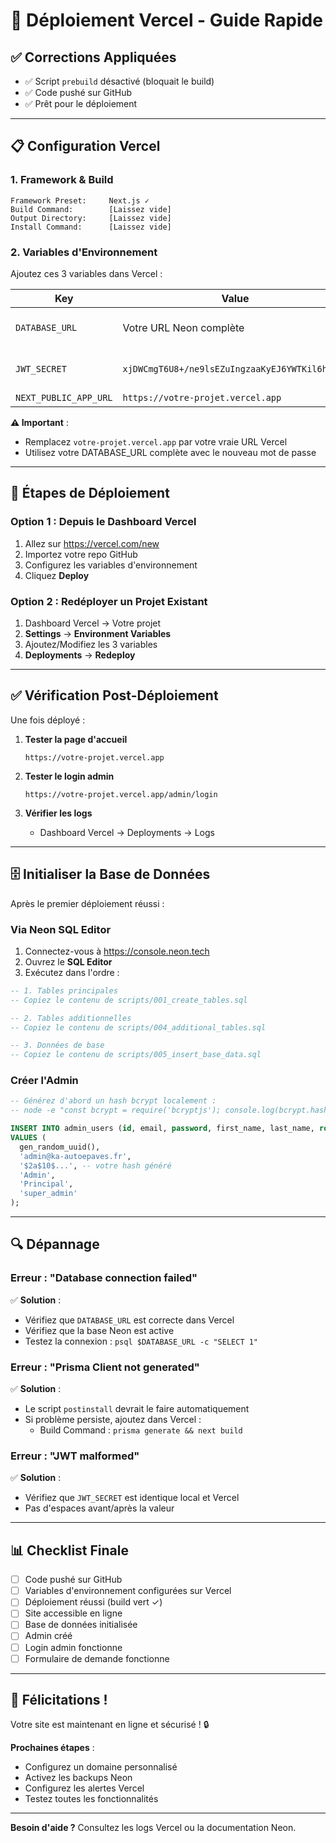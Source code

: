 # 🚀 Déploiement Vercel - Guide Rapide

## ✅ Corrections Appliquées

- ✅ Script `prebuild` désactivé (bloquait le build)
- ✅ Code pushé sur GitHub
- ✅ Prêt pour le déploiement

---

## 📋 Configuration Vercel

### 1. Framework & Build

```
Framework Preset:     Next.js ✓
Build Command:        [Laissez vide]
Output Directory:     [Laissez vide]
Install Command:      [Laissez vide]
```

### 2. Variables d'Environnement

Ajoutez ces 3 variables dans Vercel :

| Key | Value | Environnements |
|-----|-------|----------------|
| `DATABASE_URL` | Votre URL Neon complète | ☑ Production ☑ Preview ☑ Development |
| `JWT_SECRET` | `xjDWCmgT6U8+/ne9lsEZuIngzaaKyEJ6YWTKil6hL4U=` | ☑ Production ☑ Preview ☑ Development |
| `NEXT_PUBLIC_APP_URL` | `https://votre-projet.vercel.app` | ☑ Production |

**⚠️ Important** : 
- Remplacez `votre-projet.vercel.app` par votre vraie URL Vercel
- Utilisez votre DATABASE_URL complète avec le nouveau mot de passe

---

## 🚀 Étapes de Déploiement

### Option 1 : Depuis le Dashboard Vercel

1. Allez sur https://vercel.com/new
2. Importez votre repo GitHub
3. Configurez les variables d'environnement
4. Cliquez **Deploy**

### Option 2 : Redéployer un Projet Existant

1. Dashboard Vercel → Votre projet
2. **Settings** → **Environment Variables**
3. Ajoutez/Modifiez les 3 variables
4. **Deployments** → **Redeploy**

---

## ✅ Vérification Post-Déploiement

Une fois déployé :

1. **Tester la page d'accueil**
   ```
   https://votre-projet.vercel.app
   ```

2. **Tester le login admin**
   ```
   https://votre-projet.vercel.app/admin/login
   ```

3. **Vérifier les logs**
   - Dashboard Vercel → Deployments → Logs

---

## 🗄️ Initialiser la Base de Données

Après le premier déploiement réussi :

### Via Neon SQL Editor

1. Connectez-vous à https://console.neon.tech
2. Ouvrez le **SQL Editor**
3. Exécutez dans l'ordre :

```sql
-- 1. Tables principales
-- Copiez le contenu de scripts/001_create_tables.sql

-- 2. Tables additionnelles
-- Copiez le contenu de scripts/004_additional_tables.sql

-- 3. Données de base
-- Copiez le contenu de scripts/005_insert_base_data.sql
```

### Créer l'Admin

```sql
-- Générez d'abord un hash bcrypt localement :
-- node -e "const bcrypt = require('bcryptjs'); console.log(bcrypt.hashSync('VotreMotDePasseFort123!', 10))"

INSERT INTO admin_users (id, email, password, first_name, last_name, role)
VALUES (
  gen_random_uuid(),
  'admin@ka-autoepaves.fr',
  '$2a$10$...', -- votre hash généré
  'Admin',
  'Principal',
  'super_admin'
);
```

---

## 🔍 Dépannage

### Erreur : "Database connection failed"

✅ **Solution** :
- Vérifiez que `DATABASE_URL` est correcte dans Vercel
- Vérifiez que la base Neon est active
- Testez la connexion : `psql $DATABASE_URL -c "SELECT 1"`

### Erreur : "Prisma Client not generated"

✅ **Solution** :
- Le script `postinstall` devrait le faire automatiquement
- Si problème persiste, ajoutez dans Vercel :
  - Build Command : `prisma generate && next build`

### Erreur : "JWT malformed"

✅ **Solution** :
- Vérifiez que `JWT_SECRET` est identique local et Vercel
- Pas d'espaces avant/après la valeur

---

## 📊 Checklist Finale

- [ ] Code pushé sur GitHub
- [ ] Variables d'environnement configurées sur Vercel
- [ ] Déploiement réussi (build vert ✓)
- [ ] Site accessible en ligne
- [ ] Base de données initialisée
- [ ] Admin créé
- [ ] Login admin fonctionne
- [ ] Formulaire de demande fonctionne

---

## 🎉 Félicitations !

Votre site est maintenant en ligne et sécurisé ! 🔒

**Prochaines étapes** :
- Configurez un domaine personnalisé
- Activez les backups Neon
- Configurez les alertes Vercel
- Testez toutes les fonctionnalités

---

**Besoin d'aide ?** Consultez les logs Vercel ou la documentation Neon.
